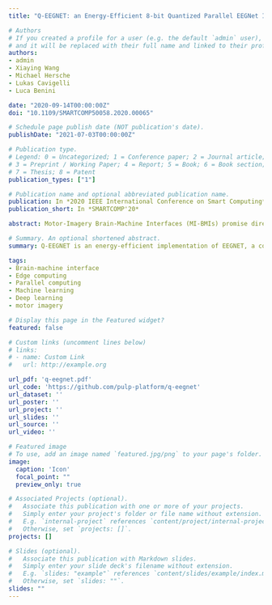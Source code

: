 ```yaml
---
title: "Q-EEGNET: an Energy-Efficient 8-bit Quantized Parallel EEGNet Implementation for Edge Motor-Imagery Brain-Machine Interfaces"

# Authors
# If you created a profile for a user (e.g. the default `admin` user), write the username (folder name) here 
# and it will be replaced with their full name and linked to their profile.
authors:
- admin
- Xiaying Wang
- Michael Hersche
- Lukas Cavigelli
- Luca Benini

date: "2020-09-14T00:00:00Z"
doi: "10.1109/SMARTCOMP50058.2020.00065"

# Schedule page publish date (NOT publication's date).
publishDate: "2021-07-03T00:00:00Z"

# Publication type.
# Legend: 0 = Uncategorized; 1 = Conference paper; 2 = Journal article;
# 3 = Preprint / Working Paper; 4 = Report; 5 = Book; 6 = Book section;
# 7 = Thesis; 8 = Patent
publication_types: ["1"]

# Publication name and optional abbreviated publication name.
publication: In *2020 IEEE International Conference on Smart Computing*
publication_short: In *SMARTCOMP'20*

abstract: Motor-Imagery Brain-Machine Interfaces (MI-BMIs) promise direct and accessible communication between human brains and machines by analyzing brain activities recorded with Electroencephalography (EEG). Latency, reliability, and privacy constraints make it unsuitable to offload the computation to the cloud. Practical use cases demand a wearable, battery-operated device with low average power consumption for longterm use. Recently, sophisticated algorithms, in particular deep learning models, have emerged for classifying EEG signals. While reaching outstanding accuracy, these models often exceed the limitations of edge devices due to their memory and computational requirements. In this paper, we demonstrate algorithmic and implementation optimizations for EEGNET, a compact Convolutional Neural Network (CNN) suitable for many BMI paradigms. We quantize weights and activations to 8-bit fixed-point with a negligible accuracy loss of 0.4% on 4-class MI, and present an energy-efficient hardware-aware implementation on the Mr. Wolf parallel ultra-low power (PULP) System-on-Chip (SoC) by utilizing its custom RISC-VISA extensions and 8-core compute cluster. With our proposed optimization steps, we can obtain an overall speedup of 64 × and a reduction of up to 85% in memory footprint with respect to a single-core layer-wise baseline implementation. Our implementation takes only 5.82 ms and consumes 0.627 mJ per inference. With 21.0 GMAC/s/W, it is 256× more energy-efficient than an EEGNET implementation on an ARM Cortex-M7 (0.082 GMAC/s/W).

# Summary. An optional shortened abstract.
summary: Q-EEGNET is an energy-efficient implementation of EEGNET, a compact Convolutional Neural Network suitable for many BMI paradigms. Our algorithmic and implementation optimizations improve energy efficiency by more than 250 times.

tags: 
- Brain-machine interface
- Edge computing
- Parallel computing
- Machine learning
- Deep learning
- motor imagery

# Display this page in the Featured widget?
featured: false

# Custom links (uncomment lines below)
# links:
# - name: Custom Link
#   url: http://example.org

url_pdf: 'q-eegnet.pdf'
url_code: 'https://github.com/pulp-platform/q-eegnet'
url_dataset: ''
url_poster: ''
url_project: ''
url_slides: ''
url_source: ''
url_video: ''

# Featured image
# To use, add an image named `featured.jpg/png` to your page's folder. 
image:
  caption: 'Icon'
  focal_point: ""
  preview_only: true

# Associated Projects (optional).
#   Associate this publication with one or more of your projects.
#   Simply enter your project's folder or file name without extension.
#   E.g. `internal-project` references `content/project/internal-project/index.md`.
#   Otherwise, set `projects: []`.
projects: []

# Slides (optional).
#   Associate this publication with Markdown slides.
#   Simply enter your slide deck's filename without extension.
#   E.g. `slides: "example"` references `content/slides/example/index.md`.
#   Otherwise, set `slides: ""`.
slides: ""
---
```

